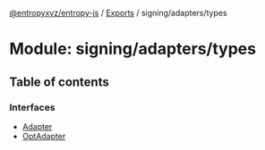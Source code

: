 [@entropyxyz/entropy-js](../README.md) / [Exports](../modules.md) / signing/adapters/types

# Module: signing/adapters/types

## Table of contents

### Interfaces

- [Adapter](../interfaces/signing_adapters_types.Adapter.md)
- [OptAdapter](../interfaces/signing_adapters_types.OptAdapter.md)
